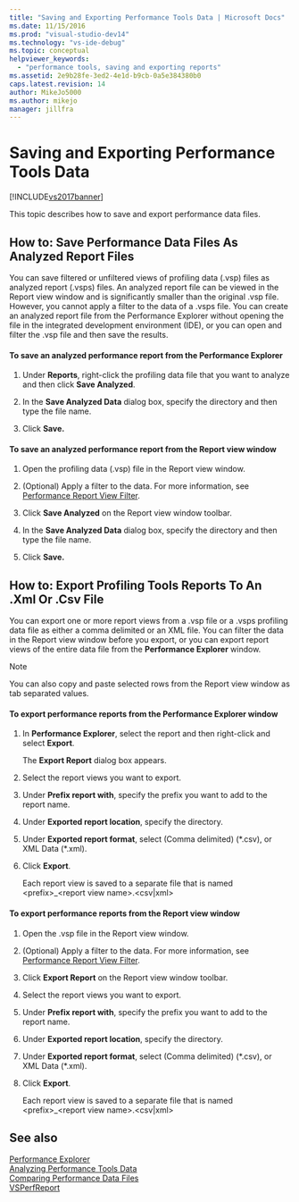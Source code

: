 ```yaml
---
title: "Saving and Exporting Performance Tools Data | Microsoft Docs"
ms.date: 11/15/2016
ms.prod: "visual-studio-dev14"
ms.technology: "vs-ide-debug"
ms.topic: conceptual
helpviewer_keywords: 
  - "performance tools, saving and exporting reports"
ms.assetid: 2e9b28fe-3ed2-4e1d-b9cb-0a5e384380b0
caps.latest.revision: 14
author: MikeJo5000
ms.author: mikejo
manager: jillfra
---
```

# Saving and Exporting Performance Tools Data
[!INCLUDE[vs2017banner](../includes/vs2017banner.md)]

This topic describes how to save and export performance data files.  
  
## <a name="BKMK_Save_Profiler_Data_Files_As_Analyzed_Report_Files"></a> How to: Save Performance Data Files As Analyzed Report Files  
 You can save filtered or unfiltered views of profiling data (.vsp) files as analyzed report (.vsps) files. An analyzed report file can be viewed in the Report view window and is significantly smaller than the original .vsp file. However, you cannot apply a filter to the data of a .vsps file. You can create an analyzed report file from the Performance Explorer without opening the file in the integrated development environment (IDE), or you can open and filter the .vsp file and then save the results.  
  
#### To save an analyzed performance report from the Performance Explorer  
  
1. Under **Reports**, right-click the profiling data file that you want to analyze and then click **Save Analyzed**.  
  
2. In the **Save Analyzed Data** dialog box, specify the directory and then type the file name.  
  
3. Click **Save.**  
  
#### To save an analyzed performance report from the Report view window  
  
1. Open the profiling data (.vsp) file in the Report view window.  
  
2. (Optional) Apply a filter to the data. For more information, see [Performance Report View Filter](../profiling/performance-report-view-filter.md).  
  
3. Click **Save Analyzed** on the Report view window toolbar.  
  
4. In the **Save Analyzed Data** dialog box, specify the directory and then type the file name.  
  
5. Click **Save.**  
  
## How to: Export Profiling Tools Reports To An .Xml Or .Csv File  
 You can export one or more report views from a .vsp file or a .vsps profiling data file as either a comma delimited or an XML file. You can filter the data in the Report view window before you export, or you can export report views of the entire data file from the **Performance Explorer** window.  
  
> [!NOTE]
> You can also copy and paste selected rows from the Report view window as tab separated values.  
  
#### To export performance reports from the Performance Explorer window  
  
1. In **Performance Explorer**, select the report and then right-click and select **Export**.  
  
     The **Export Report** dialog box appears.  
  
2. Select the report views you want to export.  
  
3. Under **Prefix report with**, specify the prefix you want to add to the report name.  
  
4. Under **Exported report location**, specify the directory.  
  
5. Under **Exported report format**, select (Comma delimited) (*.csv), or XML Data (\*.xml).  
  
6. Click **Export**.  
  
     Each report view is saved to a separate file that is named \<prefix>_\<report view name>.\<csv&#124;xml>  
  
#### To export performance reports from the Report view window  
  
1. Open the .vsp file in the Report view window.  
  
2. (Optional) Apply a filter to the data. For more information, see [Performance Report View Filter](../profiling/performance-report-view-filter.md).  
  
3. Click **Export Report** on the Report view window toolbar.  
  
4. Select the report views you want to export.  
  
5. Under **Prefix report with**, specify the prefix you want to add to the report name.  
  
6. Under **Exported report location**, specify the directory.  
  
7. Under **Exported report format**, select (Comma delimited) (*.csv), or XML Data (\*.xml).  
  
8. Click **Export**.  
  
     Each report view is saved to a separate file that is named \<prefix>_\<report view name>.\<csv&#124;xml>  
  
## See also  
 [Performance Explorer](../profiling/performance-explorer.md)   
 [Analyzing Performance Tools Data](../profiling/analyzing-performance-tools-data.md)   
 [Comparing Performance Data Files](../profiling/comparing-performance-data-files.md)   
 [VSPerfReport](../profiling/vsperfreport.md)
